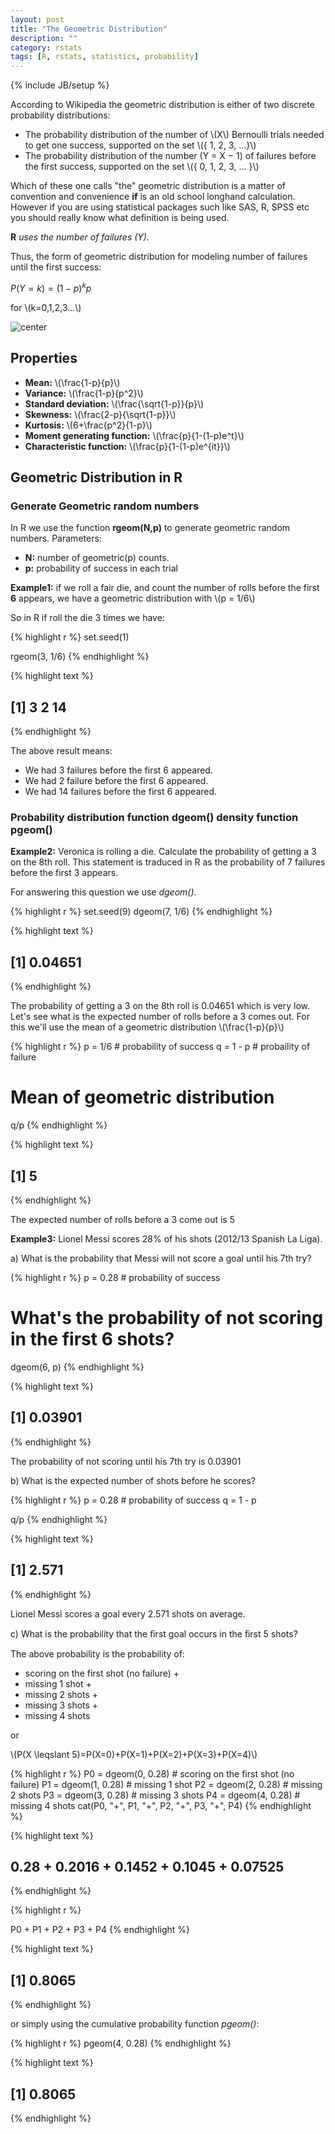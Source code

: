 ```yaml
---
layout: post
title: "The Geometric Distribution"
description: ""
category: rstats
tags: [R, rstats, statistics, probability]
---
```

{% include JB/setup %}

According to Wikipedia the geometric distribution is either of two discrete probability distributions:

- The probability distribution of the number of <span>\\(X\\)</span> Bernoulli trials needed to get one success, supported on the set <span>\\(\{ 1, 2, 3, ...\}\\)</span>
- The probability distribution of the number <span>\(Y = X − 1\)</span> of failures before the first success, supported on the set <span>\\(\{ 0, 1, 2, 3, ... \}\\)</span>


Which of these one calls "the" geometric distribution is a matter of convention and convenience **if** is an old school longhand calculation. However if you are using statistical packages such like SAS, R, SPSS etc you should really know what definition is being used.

**R** *uses the number of failures (Y).*

Thus,  the form of geometric distribution for modeling number of failures until the first success:

$P(Y=k)=(1-p)^{k}p$

for <span>\\(k=0,1,2,3...\\)</span>


![center](/figs/Geometric-Distribution/unnamed-chunk-1.png)



## Properties

- **Mean:** <span>\\(\frac{1-p}{p}\\)</span>
- **Variance:** <span>\\(\frac{1-p}{p^2}\\)</span>
- **Standard deviation:** <span>\\(\frac{\sqrt{1-p}}{p}\\)</span>
- **Skewness:**  <span>\\(\frac{2-p}{\sqrt{1-p}}\\)</span>
- **Kurtosis:**  <span>\\(6+\frac{p^2}{1-p}\\)</span>
- **Moment generating function:** <span>\\(\frac{p}{1-(1-p)e^t}\\)</span>
- **Characteristic function:** <span>\\(\frac{p}{1-(1-p)e^{it}}\\)</span>

## Geometric Distribution in R

### Generate Geometric random numbers

In R we use the function **rgeom(N,p)** to generate geometric random numbers.
Parameters:

- **N:** number of geometric(p) counts.
- **p:** probability of success in each trial

**Example1:** if we roll a fair die, and count the number of rolls before the first **6** appears, we have a geometric distribution with <span>\\(p = 1/6\\)</span>

So in R if roll the die 3 times we have:

{% highlight r %}
set.seed(1)

rgeom(3, 1/6)
{% endhighlight %}



{% highlight text %}
## [1]  3  2 14
{% endhighlight %}


The above result means:

- We had 3 failures before the first 6 appeared.
- We had 2 failure before the first 6 appeared.
- We had 14 failures before the first 6 appeared.

### Probability distribution function dgeom() density function pgeom()

**Example2:** Veronica is rolling a die. Calculate the probability of getting a 3 on the 8th roll. This statement is traduced in R as the probability of 7 failures before the first 3 appears.

For answering this question we use *dgeom()*.


{% highlight r %}
set.seed(9)
dgeom(7, 1/6)
{% endhighlight %}



{% highlight text %}
## [1] 0.04651
{% endhighlight %}


The probability of getting a 3 on the 8th roll is 0.04651 which is very low. Let's see what is the expected number of rolls before a 3 comes out. For this we'll use the mean of a geometric distribution <span>\\(\frac{1-p}{p}\\)</span>


{% highlight r %}
p = 1/6  # probability of success
q = 1 - p  # probaility of failure

# Mean of geometric distribution
q/p
{% endhighlight %}



{% highlight text %}
## [1] 5
{% endhighlight %}

The expected number of rolls before a 3 come out is 5

**Example3:** Lionel Messi scores 28% of his shots (2012/13 Spanish La Liga).

a) What is the probability that Messi will not score a goal until his 7th try?

{% highlight r %}
p = 0.28  # probability of success
# What's the probability of not scoring in the first 6 shots?
dgeom(6, p)
{% endhighlight %}



{% highlight text %}
## [1] 0.03901
{% endhighlight %}

The probability of not scoring until his 7th try is 0.03901

b) What is the expected number of shots before he scores?


{% highlight r %}
p = 0.28  # probability of success
q = 1 - p

q/p
{% endhighlight %}



{% highlight text %}
## [1] 2.571
{% endhighlight %}

Lionel Messi scores a goal every 2.571 shots on average.

c) What is the probability that the ﬁrst goal occurs in the ﬁrst 5 shots?

The above probability is the probability of:
- scoring on the first shot (no failure) +
- missing 1 shot +
- missing 2 shots +
- missing 3 shots +
- missing 4 shots

or

<span>\\(P(X \leqslant 5)=P(X=0)+P(X=1)+P(X=2)+P(X=3)+P(X=4)\\)</span>


{% highlight r %}
P0 = dgeom(0, 0.28)  # scoring on the first shot (no failure)
P1 = dgeom(1, 0.28)  # missing 1 shot
P2 = dgeom(2, 0.28)  # missing 2 shots
P3 = dgeom(3, 0.28)  # missing 3 shots
P4 = dgeom(4, 0.28)  # missing 4 shots
cat(P0, "+", P1, "+", P2, "+", P3, "+", P4)
{% endhighlight %}



{% highlight text %}
## 0.28 + 0.2016 + 0.1452 + 0.1045 + 0.07525
{% endhighlight %}



{% highlight r %}

P0 + P1 + P2 + P3 + P4
{% endhighlight %}



{% highlight text %}
## [1] 0.8065
{% endhighlight %}


or simply using the cumulative probability function *pgeom()*:


{% highlight r %}
pgeom(4, 0.28)
{% endhighlight %}



{% highlight text %}
## [1] 0.8065
{% endhighlight %}
